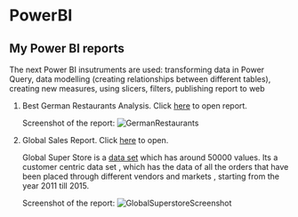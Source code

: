 # PowerBI
## My Power BI reports
The next Power BI insutruments are used: transforming data in Power Query, data modelling (creating relationships between different tables), creating new measures, using slicers, filters, publishing report to web

1. Best German Restaurants Analysis. Click [here](https://app.powerbi.com/view?r=eyJrIjoiMjYyMTgyM2QtODFkZC00NTFkLWJhMmItY2I2Njc2ODJmOTM3IiwidCI6ImMxMWY2MWMxLWZlODMtNDc4OS1hMDdkLTM5MjJmNDFjOGY5MiJ9) to open report.

   Screenshot of the report:
   ![GermanRestaurants](https://user-images.githubusercontent.com/80624347/219883599-e9368eed-91f9-4c14-a8b7-4f2302cf8076.jpg)

2. Global Sales Report. Click [here](https://app.powerbi.com/view?r=eyJrIjoiZGE3ZDRiNjktODcwZS00ODVhLTkxMGEtYjgxNGMzODAyNDgwIiwidCI6ImMxMWY2MWMxLWZlODMtNDc4OS1hMDdkLTM5MjJmNDFjOGY5MiJ9) to open.

   Global Super Store is a [data set](https://data.world/vikas-0731/global-super-store) which has around 50000 values. Its a customer centric data set , which has the    data of all the orders that have been placed through different vendors and markets , starting from the year 2011 till 2015.
   
   Screenshot of the report:
   ![GlobalSuperstoreScreenshot](https://user-images.githubusercontent.com/80624347/216385504-9e56a61f-03fd-4cf0-9bb9-87db49fc906f.jpg)
